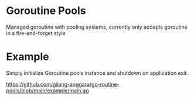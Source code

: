 # Goroutine Pools
Managed goroutine with pooling systems, currently only accepts goroutine in a fire-and-forget style

# Example
Simply initialize Goroutine pools instance and shutdown on application exit.

https://github.com/gilang-anggara/go-routine-pools/blob/main/example/main.go
